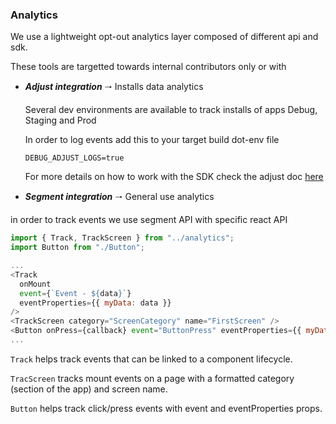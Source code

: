 ### Analytics

We use a lightweight opt-out analytics layer composed of different api and sdk.

These tools are targetted towards internal contributors only or with

- **_Adjust integration_** 🠒 Installs data analytics

  Several dev environments are available to track installs of apps
  Debug, Staging and Prod

  In order to log events add this to your target build dot-env file

  ```
  DEBUG_ADJUST_LOGS=true
  ```

  For more details on how to work with the SDK check the adjust doc [here](https://github.com/adjust/react_native_sdk)

* **_Segment integration_** 🠒 General use analytics

in order to track events we use segment API with specific react API

```js
import { Track, TrackScreen } from "../analytics";
import Button from "./Button";

...
<Track
  onMount
  event={`Event - ${data}`}
  eventProperties={{ myData: data }}
/>
<TrackScreen category="ScreenCategory" name="FirstScreen" />
<Button onPress={callback} event="ButtonPress" eventProperties={{ myData: data }} />
...

```

`Track` helps track events that can be linked to a component lifecycle.

`TracScreen` tracks mount events on a page with a formatted category (section of the app) and screen name.

`Button` helps track click/press events with event and eventProperties props.
